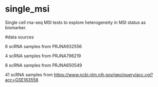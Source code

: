 # single_msi
Single cell rna-seq MSI tests to explore heterogeneity in MSI status as biomarker.

#data sources

6 scRNA samples from PRJNA932556

4 scRNA samples from PRJNA796219

8 scRNA samples from PRJNA650549 

41 scRNA samples from https://www.ncbi.nlm.nih.gov/geo/query/acc.cgi?acc=GSE163558
